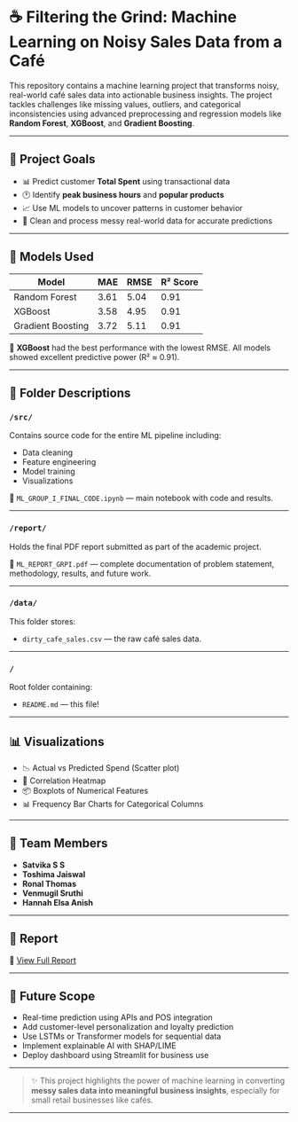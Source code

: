 # ☕ Filtering the Grind: Machine Learning on Noisy Sales Data from a Café

This repository contains a machine learning project that transforms noisy, real-world café sales data into actionable business insights. The project tackles challenges like missing values, outliers, and categorical inconsistencies using advanced preprocessing and regression models like **Random Forest**, **XGBoost**, and **Gradient Boosting**.

---

## 📌 Project Goals

- 📊 Predict customer **Total Spent** using transactional data  
- 🕐 Identify **peak business hours** and **popular products**  
- 📈 Use ML models to uncover patterns in customer behavior  
- 🧹 Clean and process messy real-world data for accurate predictions

---

## 🧠 Models Used

| Model              | MAE  | RMSE | R² Score |
|-------------------|------|------|----------|
| Random Forest      | 3.61 | 5.04 | 0.91     |
| XGBoost            | 3.58 | 4.95 | 0.91     |
| Gradient Boosting  | 3.72 | 5.11 | 0.91     |

📌 **XGBoost** had the best performance with the lowest RMSE. All models showed excellent predictive power (R² ≈ 0.91).

---

## 📁 Folder Descriptions

### `/src/`
Contains source code for the entire ML pipeline including:
- Data cleaning
- Feature engineering
- Model training
- Visualizations

📄 `ML_GROUP_I_FINAL_CODE.ipynb` — main notebook with code and results.

---

### `/report/`
Holds the final PDF report submitted as part of the academic project.

📄 `ML_REPORT_GRPI.pdf` — complete documentation of problem statement, methodology, results, and future work.

---

### `/data/` 
This folder stores:
- `dirty_cafe_sales.csv` — the raw café sales data.

---

### `/`
Root folder containing:
- `README.md` — this file!

---

## 📊 Visualizations

- 📉 Actual vs Predicted Spend (Scatter plot)
- 🧮 Correlation Heatmap
- 📦 Boxplots of Numerical Features
- 📊 Frequency Bar Charts for Categorical Columns

---

## 👥 Team Members

- **Satvika S S** 
- **Toshima Jaiswal**  
- **Ronal Thomas**  
- **Venmugil Sruthi**   
- **Hannah Elsa Anish**

---

## 📘 Report

📄 [View Full Report](./report/ML_REPORT_GRPI.pdf)

---

## 🚀 Future Scope

- Real-time prediction using APIs and POS integration  
- Add customer-level personalization and loyalty prediction  
- Use LSTMs or Transformer models for sequential data  
- Implement explainable AI with SHAP/LIME  
- Deploy dashboard using Streamlit for business use

---

> ✨ This project highlights the power of machine learning in converting **messy sales data into meaningful business insights**, especially for small retail businesses like cafés.

---


